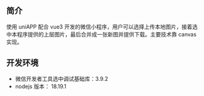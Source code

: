 ## 简介

使用 uniAPP 配合 vue3 开发的微信小程序，用户可以选择上传本地图片，接着选中本程序提供的上层图片，最后合并成一张新图并提供下载。主要技术靠 canvas 实现。

## 开发环境

- 微信开发者工具选中调试基础库：3.9.2
- nodejs 版本： 18.19.1
